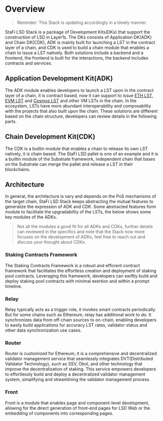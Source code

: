 # Overview

> Reminder: This Stack is updating accordingly in a timely manner.

StaFi LSD Stack is a package of Development Kits(DKs) that support the construction of LSD in Layer1s. The DKs consists of Application DK(ADK) and Chain DK(CDK), ADK is mainly built for launching a LST in the contract layer of a chain, and CDK is used to build a chain module that enables a chain to issue a LST natively. Both solutions include a backend and a frontend, the frontend is built for the interactions, the backend includes contracts and services.

## Application Development Kit(ADK)

The ADK module enables developers to launch a LST upon in the contract layer of a chain, it is contract based, now it can support to issue [ETH LST](/docs/developethlsd/getstarted.html), [EVM LST](/docs/develop_evm_lsd/getstarted.html) and [Cosmos LST](/docs/develop_cosmos_lsd/getstarted.html) and other VM LSTs in the chain. In the ecosystem, LSTs have more abundant interoperability and composability with the projects that also built upon the chain. These solutions are different based on the chain structure, developers can review details in the following parts.

## Chain Development Kit(CDK)

The CDK is a builtin module that enables a chain to release its own LST natively, it is chain based. The StaFi LSD pallet is one of an example and it is a builtin module of the Substrate framework, independent chain that bases on the Substrate can merge the pallet and release a LST in their blockchains.

## Architecture

In general, the architecture is vary and depends on the PoS mechanisms of the target chain, StaFi LSD Stack keeps abstracting the mutual features to generalize the expression of ADK and CDK. Some abstracted features form module to facilitate the upgradability of the LSTs, the below shows some key modules of the ADKs.

> Not all the modules a good fit for all ADKs and CDKs, further details can reviewed in the specifics and note that the Stack now more focuses on the development of ADKs, feel free to reach out and discuss your thought about CDKs.

### Staking Contracts Framework

The Staking Contracts Framework is a robust and efficient contract framework that facilitates the effortless creation and deployment of staking pool contracts. Leveraging this framework, developers can swiftly build and deploy staking pool contracts with minimal exertion and within a prompt timeline.

### Relay

Relay typically acts as a trigger role, it invokes smart contracts periodically. But for some chains such as Ethereum, relay has additional work to do. It synchronizes data from off-chain sources to on-chain, enabling developers to easily build applications for accuracy LST rates, validator status and other data synchronization use cases.

### Router

Router is customized for Ethereum, it is a comprehensive and decentralized validator management service that seamlessly integrates DVT(Distributed Validator Technology), such as SSV, Obol, and other technology that improve the decentralization of staking. This service empowers developers to effortlessly build and deploy a decentralized validator management system, simplifying and streamlining the validator management process.

### Front

Front is a module that enables page and component-level development, allowing for the direct generation of front-end pages for LSD Web or the embedding of components into corresponding pages.
